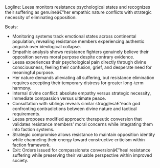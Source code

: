 ﻿---
series: 2
novella: 3
file: S2N3_CH10
type: chapter
pov: Leesa
setting: Empathic monitoring center - resistance analysis
word_target_min: 1201
word_target_max: 2299
status: outline
---
Logline: Leesa monitors resistance psychological states and recognizes their suffering as genuineâ€”her empathic nature conflicts with strategic necessity of eliminating opposition.

Beats:
- Monitoring systems track emotional states across continental population, revealing resistance members experiencing authentic anguish over ideological collapse.
- Empathic analysis shows resistance fighters genuinely believe their opposition serves moral purpose despite contrary evidence.
- Leesa experiences their psychological pain directly through divine consciousness, feeling their confusion, grief, and desperate need for meaningful purpose.
- Her nature demands alleviating all suffering, but resistance elimination requires accepting their temporary distress for greater long-term harmony.
- Internal divine conflict: absolute empathy versus strategic necessity, immediate compassion versus ultimate peace.
- Consultation with siblings reveals similar strugglesâ€”each god confronting contradictions between divine nature and tactical requirements.
- Leesa proposes modified approach: therapeutic conversion that validates resistance members' moral concerns while integrating them into faction systems.
- Strategic compromise allows resistance to maintain opposition identity while channeling their energy toward constructive criticism within faction framework.
- Exit: Orders issued for compassionate conversionâ€”heal resistance suffering while preserving their valuable perspective within improved society.